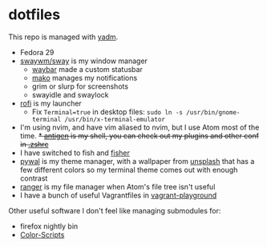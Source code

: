 # dotfiles
This repo is managed with [yadm](https://github.com/TheLocehiliosan/yadm).

* Fedora 29
* [swaywm/sway](https://github.com/swaywm/sway/) is my window manager
  * [waybar](https://github.com/alexays/waybar) made a custom statusbar
  * [mako](https://github.com/emersion/mako) manages my notifications
  * grim or slurp for screenshots
  * swayidle and swaylock
* [rofi](https://github.com/DaveDavenport/rofi) is my launcher
  * Fix `Terminal=true` in desktop files: `sudo ln -s /usr/bin/gnome-terminal /usr/bin/x-terminal-emulator`
* I'm using nvim, and have vim aliased to nvim, but I use Atom most of the time.
~~* [antigen](https://github.com/zsh-users/antigen) is my shell, you can check out my plugins and other conf in [.zshrc](.zshrc)~~
* I have switched to fish and [fisher](https://github.com/jorgebucaran/fisher)
* [pywal](https://github.com/dylanaraps/pywal) is my theme manager, with a wallpaper from [unsplash](https://unsplash.com) that has a few different colors so my terminal theme comes out with enough contrast
* [ranger](https://ranger.github.io/) is my file manager when Atom's file tree isn't useful
* I have a bunch of useful Vagrantfiles in [vagrant-playground](vagrant-playground)

Other useful software I don't feel like managing submodules for:
* firefox nightly bin
* [Color-Scripts](https://github.com/stark/Color-Scripts)
